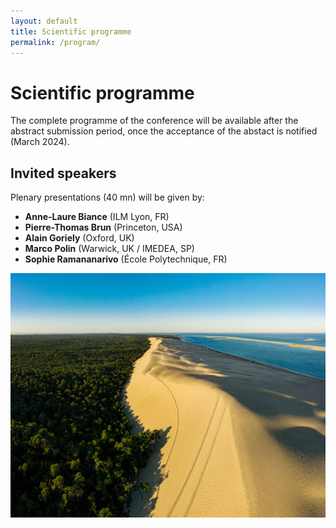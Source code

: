 ```yaml
---
layout: default
title: Scientific programme
permalink: /program/
---
```


# Scientific programme
The complete programme of the conference will be available after the abstract submission period, once the acceptance of the abstact is notified (March 2024).

## Invited speakers
Plenary presentations (40 mn) will be given by:
- **Anne-Laure Biance** (ILM Lyon, FR)
- **Pierre-Thomas Brun** (Princeton, USA)
- **Alain Goriely** (Oxford, UK)
- **Marco Polin** (Warwick, UK / IMEDEA, SP)
- **Sophie Ramananarivo** (École Polytechnique, FR)
  
![Arcachon](/assets/img/dune_du_pilat.jpg)
